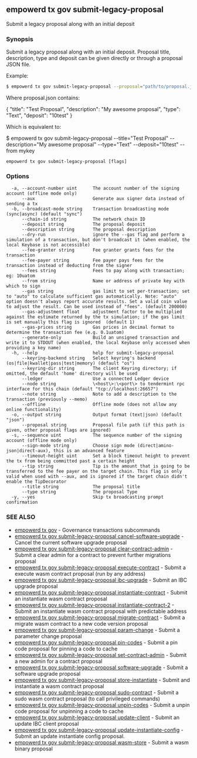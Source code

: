 ## empowerd tx gov submit-legacy-proposal

Submit a legacy proposal along with an initial deposit

### Synopsis

Submit a legacy proposal along with an initial deposit.
Proposal title, description, type and deposit can be given directly or through a proposal JSON file.

Example:
```bash
$ empowerd tx gov submit-legacy-proposal --proposal="path/to/proposal.json" --from mykey
```

Where proposal.json contains:

{
  "title": "Test Proposal",
  "description": "My awesome proposal",
  "type": "Text",
  "deposit": "10test"
}

Which is equivalent to:

$ empowerd tx gov submit-legacy-proposal --title="Test Proposal" --description="My awesome proposal" --type="Text" --deposit="10test" --from mykey

```
empowerd tx gov submit-legacy-proposal [flags]
```

### Options

```
  -a, --account-number uint      The account number of the signing account (offline mode only)
      --aux                      Generate aux signer data instead of sending a tx
  -b, --broadcast-mode string    Transaction broadcasting mode (sync|async) (default "sync")
      --chain-id string          The network chain ID
      --deposit string           The proposal deposit
      --description string       The proposal description
      --dry-run                  ignore the --gas flag and perform a simulation of a transaction, but don't broadcast it (when enabled, the local Keybase is not accessible)
      --fee-granter string       Fee granter grants fees for the transaction
      --fee-payer string         Fee payer pays fees for the transaction instead of deducting from the signer
      --fees string              Fees to pay along with transaction; eg: 10uatom
      --from string              Name or address of private key with which to sign
      --gas string               gas limit to set per-transaction; set to "auto" to calculate sufficient gas automatically. Note: "auto" option doesn't always report accurate results. Set a valid coin value to adjust the result. Can be used instead of "fees". (default 200000)
      --gas-adjustment float     adjustment factor to be multiplied against the estimate returned by the tx simulation; if the gas limit is set manually this flag is ignored  (default 1)
      --gas-prices string        Gas prices in decimal format to determine the transaction fee (e.g. 0.1uatom)
      --generate-only            Build an unsigned transaction and write it to STDOUT (when enabled, the local Keybase only accessed when providing a key name)
  -h, --help                     help for submit-legacy-proposal
      --keyring-backend string   Select keyring's backend (os|file|kwallet|pass|test|memory) (default "os")
      --keyring-dir string       The client Keyring directory; if omitted, the default 'home' directory will be used
      --ledger                   Use a connected Ledger device
      --node string              \<host\>:\<port\> to tendermint rpc interface for this chain (default "tcp://localhost:26657")
      --note string              Note to add a description to the transaction (previously --memo)
      --offline                  Offline mode (does not allow any online functionality)
  -o, --output string            Output format (text|json) (default "json")
      --proposal string          Proposal file path (if this path is given, other proposal flags are ignored)
  -s, --sequence uint            The sequence number of the signing account (offline mode only)
      --sign-mode string         Choose sign mode (direct|amino-json|direct-aux), this is an advanced feature
      --timeout-height uint      Set a block timeout height to prevent the tx from being committed past a certain height
      --tip string               Tip is the amount that is going to be transferred to the fee payer on the target chain. This flag is only valid when used with --aux, and is ignored if the target chain didn't enable the TipDecorator
      --title string             The proposal title
      --type string              The proposal Type
  -y, --yes                      Skip tx broadcasting prompt confirmation
```

### SEE ALSO

* [empowerd tx gov](empowerd_tx_gov.md)	 - Governance transactions subcommands
* [empowerd tx gov submit-legacy-proposal cancel-software-upgrade](empowerd_tx_gov_submit-legacy-proposal_cancel-software-upgrade.md)	 - Cancel the current software upgrade proposal
* [empowerd tx gov submit-legacy-proposal clear-contract-admin](empowerd_tx_gov_submit-legacy-proposal_clear-contract-admin.md)	 - Submit a clear admin for a contract to prevent further migrations proposal
* [empowerd tx gov submit-legacy-proposal execute-contract](empowerd_tx_gov_submit-legacy-proposal_execute-contract.md)	 - Submit a execute wasm contract proposal (run by any address)
* [empowerd tx gov submit-legacy-proposal ibc-upgrade](empowerd_tx_gov_submit-legacy-proposal_ibc-upgrade.md)	 - Submit an IBC upgrade proposal
* [empowerd tx gov submit-legacy-proposal instantiate-contract](empowerd_tx_gov_submit-legacy-proposal_instantiate-contract.md)	 - Submit an instantiate wasm contract proposal
* [empowerd tx gov submit-legacy-proposal instantiate-contract-2](empowerd_tx_gov_submit-legacy-proposal_instantiate-contract-2.md)	 - Submit an instantiate wasm contract proposal with predictable address
* [empowerd tx gov submit-legacy-proposal migrate-contract](empowerd_tx_gov_submit-legacy-proposal_migrate-contract.md)	 - Submit a migrate wasm contract to a new code version proposal
* [empowerd tx gov submit-legacy-proposal param-change](empowerd_tx_gov_submit-legacy-proposal_param-change.md)	 - Submit a parameter change proposal
* [empowerd tx gov submit-legacy-proposal pin-codes](empowerd_tx_gov_submit-legacy-proposal_pin-codes.md)	 - Submit a pin code proposal for pinning a code to cache
* [empowerd tx gov submit-legacy-proposal set-contract-admin](empowerd_tx_gov_submit-legacy-proposal_set-contract-admin.md)	 - Submit a new admin for a contract proposal
* [empowerd tx gov submit-legacy-proposal software-upgrade](empowerd_tx_gov_submit-legacy-proposal_software-upgrade.md)	 - Submit a software upgrade proposal
* [empowerd tx gov submit-legacy-proposal store-instantiate](empowerd_tx_gov_submit-legacy-proposal_store-instantiate.md)	 - Submit and instantiate a wasm contract proposal
* [empowerd tx gov submit-legacy-proposal sudo-contract](empowerd_tx_gov_submit-legacy-proposal_sudo-contract.md)	 - Submit a sudo wasm contract proposal (to call privileged commands)
* [empowerd tx gov submit-legacy-proposal unpin-codes](empowerd_tx_gov_submit-legacy-proposal_unpin-codes.md)	 - Submit a unpin code proposal for unpinning a code to cache
* [empowerd tx gov submit-legacy-proposal update-client](empowerd_tx_gov_submit-legacy-proposal_update-client.md)	 - Submit an update IBC client proposal
* [empowerd tx gov submit-legacy-proposal update-instantiate-config](empowerd_tx_gov_submit-legacy-proposal_update-instantiate-config.md)	 - Submit an update instantiate config proposal.
* [empowerd tx gov submit-legacy-proposal wasm-store](empowerd_tx_gov_submit-legacy-proposal_wasm-store.md)	 - Submit a wasm binary proposal


